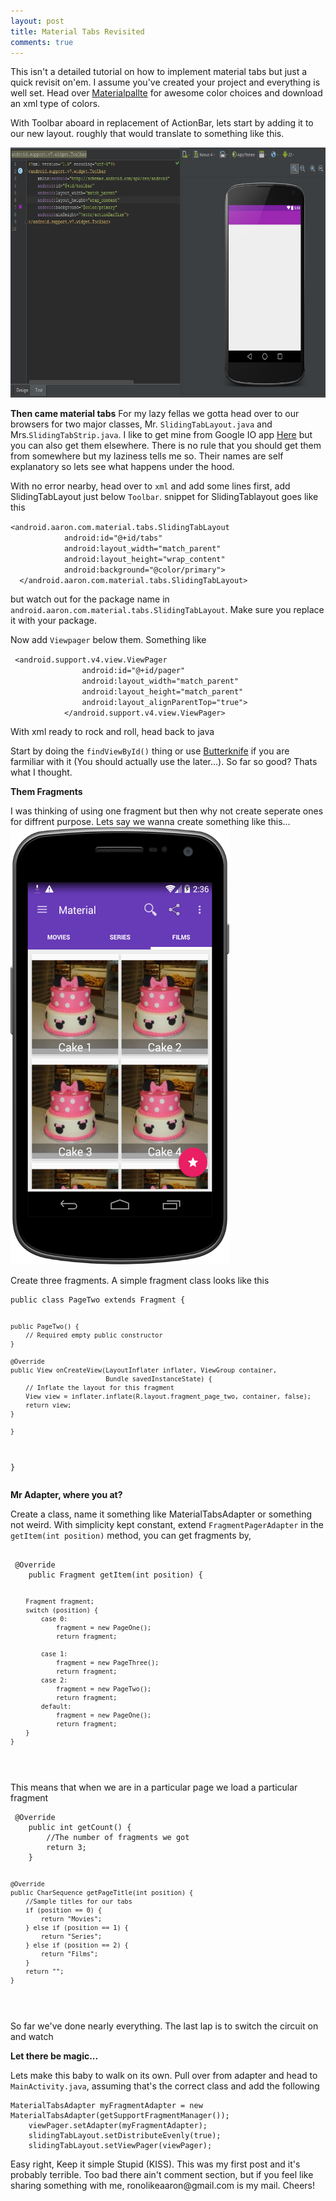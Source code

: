 ```yaml
---
layout: post
title: Material Tabs Revisited
comments: true
---
```

This isn't a detailed tutorial on how to implement material tabs but just a quick revisit on'em. 
I assume you've created your project and everything is well set. Head over <a href="http://www.materialpalette.com/">Materialpallte</a> for awesome color choices and download an xml type of colors.

</p>
<p>With Toolbar aboard in replacement of ActionBar, lets start by adding it to our new layout. roughly that would translate to something like this.</p>
<img src="public/images/toolbar.png"  height="400px" width="900px">

<b>Then came material tabs</b>
For my lazy fellas we gotta head over to our browsers for two major classes, Mr. <code>SlidingTabLayout.java</code> and Mrs.<code>SlidingTabStrip.java</code>.
I like to get mine from Google IO app <a href="https://github.com/google/iosched/tree/master/android/src/main/java/com/google/samples/apps/iosched/ui/widget">Here</a> but you can also get them elsewhere. There is no rule that you should get them from somewhere but my laziness tells me so. 
Their names are self explanatory so lets see what happens under the hood.
<p>With no error nearby, head over to <code>xml</code> and add some lines
first, add SlidingTabLayout just below <code>Toolbar</code>. snippet for SlidingTablayout goes like this
<p>
<code>&lt;android.aaron.com.material.tabs.SlidingTabLayout
            android:id="@+id/tabs"
            android:layout_width="match_parent"
            android:layout_height="wrap_content"
            android:background="@color/primary"&gt;
  &lt;/android.aaron.com.material.tabs.SlidingTabLayout&gt;</code>
	</p>


but watch out for the package name in <code>android.aaron.com.material.tabs.SlidingTabLayout</code>. Make sure you replace it with your package.

Now add <code>Viewpager</code> below them. Something like
<p>
<code> &lt;android.support.v4.view.ViewPager
                android:id="@+id/pager"
                android:layout_width="match_parent"
                android:layout_height="match_parent"
                android:layout_alignParentTop="true"&gt;
            &lt;/android.support.v4.view.ViewPager&gt;</code>
            </p>
</p>

<p>With xml ready to rock and roll, head back to java</p>
<p>Start by doing the <code>findViewById()</code> thing or use <a href="http://jakewharton.github.io/butterknife/">Butterknife</a> if you are farmiliar with it (You should actually use the later...). So far so good? Thats what I thought.</p>
<p><strong>Them Fragments</strong></p>
<p>I was thinking of using one fragment but then why not create seperate ones for diffrent purpose. Lets say we wanna create something like this... 
<img src="public/images/tabs.png" height="700px" width="350px">
<p>Create three fragments. A simple fragment class looks like this
<pre><code>public class PageTwo extends Fragment {

    public PageTwo() {
        // Required empty public constructor
    }

    @Override
    public View onCreateView(LayoutInflater inflater, ViewGroup container,
                             Bundle savedInstanceState) {
        // Inflate the layout for this fragment
        View view = inflater.inflate(R.layout.fragment_page_two, container, false);
        return view;
    }

    }
}
</code></pre>
</p>
</p>
<p><b>Mr Adapter, where you at?</b></p>
<p>Create a class, name it something like MaterialTabsAdapter or something not weird. With simplicity kept constant, extend <code>FragmentPagerAdapter</code>
in the <code>getItem(int position)</code> method, you can get fragments by,
<pre><code>
 @Override
    public Fragment getItem(int position) {
      
        Fragment fragment;
        switch (position) {
            case 0:
                fragment = new PageOne();
                return fragment;

            case 1:
                fragment = new PageThree();
                return fragment;
            case 2:
                fragment = new PageTwo();
                return fragment;
            default:
                fragment = new PageOne();
                return fragment;
        }
    }
</code>
</pre>
<p>This means that when we are in a particular page we load a particular fragment</p>
<p>
<pre><code> @Override
    public int getCount() {
        //The number of fragments we got
        return 3;
    }

    @Override
    public CharSequence getPageTitle(int position) {
        //Sample titles for our tabs
        if (position == 0) {
            return "Movies";
        } else if (position == 1) {
            return "Series";
        } else if (position == 2) {
            return "Films";
        }
        return "";
    }
</code>
</pre>
</p>
<p>So far we've done nearly everything. The last lap is to switch the circuit on and watch</p>
<p><strong>Let there be magic...</strong></p>
<p>
Lets make this baby to walk on its own.
	Pull over from adapter and head to <code>MainActivity.java</code>, assuming that's the correct class and add the following</p>
<pre><code>MaterialTabsAdapter myFragmentAdapter = new MaterialTabsAdapter(getSupportFragmentManager());   
	viewPager.setAdapter(myFragmentAdapter);
	slidingTabLayout.setDistributeEvenly(true);
	slidingTabLayout.setViewPager(viewPager);
</code></pre>
<p>Easy right, Keep it simple Stupid (KISS).
	This was my first post and it's probably terrible. Too bad there ain't comment section, but if you feel like sharing something with me, ronolikeaaron@gmail.com is my mail. Cheers!
</p>

